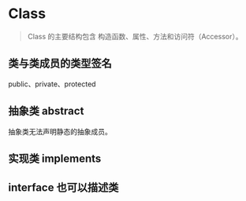 # Class

> Class 的主要结构包含 构造函数、属性、方法和访问符（Accessor）。

## 类与类成员的类型签名

public、private、protected

## 抽象类 abstract

抽象类无法声明静态的抽象成员。

## 实现类 implements

## interface 也可以描述类
